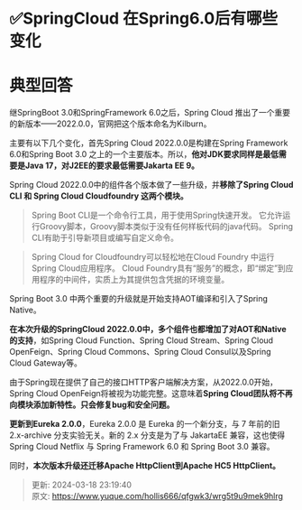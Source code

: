 # ✅SpringCloud 在Spring6.0后有哪些变化

# 典型回答


继SpringBoot 3.0和SpringFramework 6.0之后，Spring Cloud 推出了一个重要的新版本——2022.0.0，官网把这个版本命名为Kilburn。



主要有以下几个变化，首先Spring Cloud 2022.0.0是构建在Spring Framework 6.0和Spring Boot 3.0 之上的一个主要版本。所以，**他对JDK要求同样是最低需要是Java 17，对J2EE的要求最低需要Jakarta EE 9。**



Spring Cloud 2022.0.0中的组件各个版本做了一些升级，并**移除了Spring Cloud CLI 和 Spring Cloud Cloudfoundry 这两个模块。**



> Spring Boot CLI是一个命令行工具，用于使用Spring快速开发。 它允许运行Groovy脚本，Groovy脚本类似于没有任何样板代码的java代码。 Spring CLI有助于引导新项目或编写自定义命令。
>



> Spring Cloud for Cloudfoundry可以轻松地在Cloud Foundry 中运行Spring Cloud应用程序。 Cloud Foundry具有“服务”的概念，即“绑定”到应用程序的中间件，实质上为其提供包含凭据的环境变量。
>





Spring Boot 3.0 中两个重要的升级就是开始支持AOT编译和引入了Spring Native。



**在本次升级的SpringCloud 2022.0.0中，多个组件也都增加了对AOT和Native的支持**，如Spring Cloud Function、Spring Cloud Stream、Spring Cloud OpenFeign、Spring Cloud Commons、Spring Cloud Consul以及Spring Cloud Gateway等。



由于Spring现在提供了自己的接口HTTP客户端解决方案，从2022.0.0开始，Spring Cloud OpenFeign将被视为功能完整。这意味着**Spring Cloud团队将不再向模块添加新特性。只会修复bug和安全问题。**





**更新到Eureka 2.0.0**，Eureka 2.0.0 是 Eureka 的一个新分支，与 7 年前的旧 2.x-archive 分支实验无关。新的 2.x 分支是为了与 JakartaEE 兼容，这也使得 Spring Cloud Netflix 与 Spring Framework 6.0 和 Spring Boot 3.0 兼容。



同时，**本次版本升级还迁移Apache HttpClient到Apache HC5 HttpClient。**



> 更新: 2024-03-18 23:19:40  
> 原文: <https://www.yuque.com/hollis666/qfgwk3/wrg5t9u9mek9hlrg>